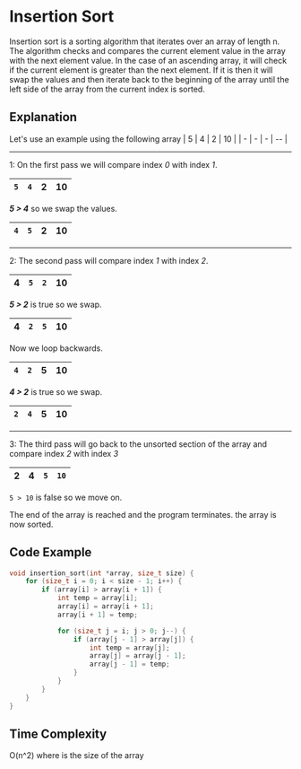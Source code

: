 # Insertion Sort
Insertion sort is a sorting algorithm that iterates over an array of length n. The algorithm checks and compares the current element value in the array with the next element value. In the case of an ascending array, it will check if the current element is greater than the next element. If it is then it will swap the values and then iterate back to the beginning of the array until the left side of the array from the current index is sorted.

## Explanation

Let's use an example using the following array
| 5 | 4 | 2 | 10 |
| - | - | - | -- |

---

1: On the first pass we will compare index *0* with index *1*. 
 
| `5` | `4` | 2 | 10 |
| --- | --- | - | -- |

***5 > 4*** so we swap the values.

| `4` | `5` | 2 | 10 |
| --- | --- | - | -- |

---

2: The second pass will compare index *1* with index *2*. 

| 4 | `5` | `2` | 10 |
| - | --- | --- | -- |

***5 > 2*** is true so we swap.

| 4 | `2` | `5` | 10 |
| - | --- | --- | -- |

Now we loop backwards. 

| `4` | `2` | 5 | 10 |
| --- | --- | - | -- |

***4 > 2*** is true so we swap.

| `2` | `4` | 5 | 10 |
| --- | --- | - | -- |

---

3: The third pass will go back to the unsorted section of the array and compare index *2* with index *3* 

| 2 | 4 | `5` | `10` |
| - | - | --- | ---- |

`5 > 10` is false so we move on.

The end of the array is reached and the program terminates. the array is now sorted.

## Code Example

```c++
void insertion_sort(int *array, size_t size) {
    for (size_t i = 0; i < size - 1; i++) {
        if (array[i] > array[i + 1]) {
            int temp = array[i];
            array[i] = array[i + 1];
            array[i + 1] = temp;

            for (size_t j = i; j > 0; j--) {
                if (array[j - 1] > array[j]) {
                    int temp = array[j];
                    array[j] = array[j - 1];
                    array[j - 1] = temp;
                }
            }
        }
    }
} 
```

## Time Complexity
O(n^2) where is the size of the array
